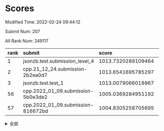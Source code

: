 # Scores

Modified Time: 2022-02-24 09:44:12

Submit Num: 207

All Rank Num: 249117

| rank |               submit               |       score        |       sigma        | pk_num |
| :--- | :--------------------------------- | :----------------- | :----------------- | :----- |
| 1    | jsonzb.test.submission_level_4     | 1013.7320289109464 | 0.8143956442879626 | 4815   |
| 2    | cpp.21_12_24.submission-2b2ea0d7   | 1013.6541695785297 | 0.8323847595172651 | 4811   |
| 3    | jsonzb.test.test_1                 | 1013.0079066018967 | 0.8193801500517172 | 4812   |
| 56   | cpp.2022_01_09.submission-5b0e3de2 | 1005.0369284951192 | 0.7124570598853671 | 4812   |
| 57   | cpp.2022_01_09.submission-816672bd | 1004.8305258705695 | 0.7200667204713335 | 4812   |


<details>
<summary>全部</summary>

| rank |                 submit                 |       score        |       sigma        | pk_num |
| :--- | :------------------------------------- | :----------------- | :----------------- | :----- |
| 1    | jsonzb.test.submission_level_4         | 1013.7320289109464 | 0.8143956442879626 | 4815   |
| 2    | cpp.21_12_24.submission-2b2ea0d7       | 1013.6541695785297 | 0.8323847595172651 | 4811   |
| 3    | jsonzb.test.test_1                     | 1013.0079066018967 | 0.8193801500517172 | 4812   |
| 4    | gobigger.level_3.submission_level_3_39 | 1012.4256514871889 | 0.780348099422985  | 4812   |
| 5    | gobigger.level_3.submission_level_3_25 | 1011.2543080218289 | 0.767096558722576  | 4813   |
| 6    | gobigger.level_3.submission_level_3_11 | 1011.0992768545134 | 0.7904968648709382 | 4819   |
| 7    | gobigger.level_3.submission_level_3_15 | 1010.9280232397587 | 0.7758280783138223 | 4812   |
| 8    | gobigger.level_3.submission_level_3_41 | 1010.8692986215447 | 0.7795067817194362 | 4815   |
| 9    | gobigger.level_3.submission_level_3_1  | 1010.7546241308439 | 0.7815698278282298 | 4819   |
| 10   | gobigger.level_3.submission_level_3_33 | 1010.7358585463534 | 0.7607654900446059 | 4815   |
| 11   | gobigger.level_3.submission_level_3_28 | 1010.6667314361359 | 0.7526765909116856 | 4814   |
| 12   | gobigger.level_3.submission_level_3_36 | 1010.4044312361654 | 0.771889674093825  | 4813   |
| 13   | gobigger.level_3.submission_level_3_32 | 1010.4027816863678 | 0.767283987867231  | 4807   |
| 14   | gobigger.level_3.submission_level_3_0  | 1010.3800677837885 | 0.7666002541035518 | 4813   |
| 15   | gobigger.level_3.submission_level_3_35 | 1010.3168705364177 | 0.7786487284960244 | 4819   |
| 16   | gobigger.level_3.submission_level_3_2  | 1010.3035779921681 | 0.7764272434612518 | 4812   |
| 17   | gobigger.level_3.submission_level_3_12 | 1010.2930529987085 | 0.7574928646750351 | 4817   |
| 18   | gobigger.level_3.submission_level_3_26 | 1010.2592156264674 | 0.7786681527267468 | 4813   |
| 19   | gobigger.level_3.submission_level_3_7  | 1010.2349664488122 | 0.7816460048710077 | 4810   |
| 20   | gobigger.level_3.submission_level_3_43 | 1010.2281574865223 | 0.750874010157889  | 4817   |
| 21   | gobigger.level_3.submission_level_3_46 | 1010.1894206066321 | 0.7719796480348717 | 4818   |
| 22   | gobigger.level_3.submission_level_3_37 | 1010.1581781536349 | 0.7791531954476348 | 4822   |
| 23   | gobigger.level_3.submission_level_3_9  | 1010.0853733504501 | 0.7719077566536615 | 4812   |
| 24   | gobigger.level_3.submission_level_3_16 | 1010.080391292782  | 0.7567281572762018 | 4818   |
| 25   | gobigger.level_3.submission_level_3_8  | 1010.0781773889016 | 0.736145313625435  | 4816   |
| 26   | gobigger.level_3.submission_level_3_17 | 1010.0304818346212 | 0.7387300605882313 | 4818   |
| 27   | gobigger.level_3.submission_level_3_34 | 1009.9382874206535 | 0.7565189148283384 | 4816   |
| 28   | gobigger.level_3.submission_level_3_45 | 1009.8967192456278 | 0.7563795036056497 | 4811   |
| 29   | gobigger.level_3.submission_level_3_30 | 1009.862521064329  | 0.7577419953194277 | 4808   |
| 30   | gobigger.level_3.submission_level_3_27 | 1009.822111126962  | 0.7623052977497754 | 4811   |
| 31   | gobigger.level_3.submission_level_3_48 | 1009.809828329173  | 0.7664121753342715 | 4810   |
| 32   | gobigger.level_3.submission_level_3_21 | 1009.798651422803  | 0.7573677361477886 | 4815   |
| 33   | gobigger.level_3.submission_level_3_6  | 1009.7948187580114 | 0.7555507578781663 | 4817   |
| 34   | gobigger.level_3.submission_level_3_24 | 1009.7498886812243 | 0.782194056895231  | 4812   |
| 35   | gobigger.level_3.submission_level_3_22 | 1009.7311952874562 | 0.7568910382401774 | 4815   |
| 36   | gobigger.level_3.submission_level_3_23 | 1009.7262721416947 | 0.7299488836736651 | 4812   |
| 37   | gobigger.level_3.submission_level_3_10 | 1009.7070436448603 | 0.7608661882250323 | 4812   |
| 38   | gobigger.level_3.submission_level_3_19 | 1009.6530460338619 | 0.7594978142179724 | 4816   |
| 39   | gobigger.level_3.submission_level_3_3  | 1009.617481634209  | 0.7477979625867109 | 4814   |
| 40   | gobigger.level_3.submission_level_3_40 | 1009.6085977247692 | 0.7587889518586008 | 4813   |
| 41   | gobigger.level_3.submission_level_3_14 | 1009.5752745166127 | 0.7729937136563851 | 4817   |
| 42   | gobigger.level_3.submission_level_3_20 | 1009.5069029488443 | 0.7371664963205693 | 4819   |
| 43   | gobigger.level_3.submission_level_3_47 | 1009.4420813472174 | 0.7589476910607111 | 4814   |
| 44   | gobigger.level_3.submission_level_3_42 | 1009.4141044084305 | 0.7721845339150931 | 4816   |
| 45   | gobigger.level_3.submission_level_3_5  | 1009.3642527825061 | 0.7387041163330033 | 4812   |
| 46   | gobigger.level_3.submission_level_3_49 | 1009.3148828632533 | 0.7459957478643392 | 4813   |
| 47   | gobigger.level_3.submission_level_3_29 | 1009.217854400411  | 0.7531522688899762 | 4812   |
| 48   | gobigger.level_3.submission_level_3_18 | 1009.0953127536754 | 0.7390867749817126 | 4815   |
| 49   | gobigger.level_3.submission_level_3_13 | 1009.0226284757954 | 0.7343885897837239 | 4816   |
| 50   | gobigger.level_3.submission_level_3_38 | 1009.0107256159698 | 0.7548048067906132 | 4813   |
| 51   | gobigger.level_3.submission_level_3_31 | 1008.9832732241666 | 0.7524730087203916 | 4817   |
| 52   | gobigger.level_3.submission_level_3_4  | 1008.4316853733719 | 0.750096230783857  | 4817   |
| 53   | gobigger.level_3.submission_level_3_44 | 1008.2786666217631 | 0.7368523180610406 | 4814   |
| 54   | gobigger.level_1.submission_level_1_29 | 1005.9081893871776 | 0.7257301568337301 | 4812   |
| 55   | gobigger.level_1.submission_level_1_34 | 1005.1501858328194 | 0.7133533032631516 | 4811   |
| 56   | cpp.2022_01_09.submission-5b0e3de2     | 1005.0369284951192 | 0.7124570598853671 | 4812   |
| 57   | cpp.2022_01_09.submission-816672bd     | 1004.8305258705695 | 0.7200667204713335 | 4812   |
| 58   | gobigger.level_1.submission_level_1_27 | 1004.7962283845346 | 0.7294035359523016 | 4814   |
| 59   | gobigger.level_1.submission_level_1_23 | 1004.44886027858   | 0.7184665183561189 | 4815   |
| 60   | gobigger.level_1.submission_level_1_28 | 1004.2411380491584 | 0.7138472543467179 | 4812   |
| 61   | gobigger.level_1.submission_level_1_39 | 1004.2379262741656 | 0.7173556541300079 | 4813   |
| 62   | gobigger.level_1.submission_level_1_13 | 1004.2250901048227 | 0.7320471931776578 | 4811   |
| 63   | gobigger.level_1.submission_level_1_45 | 1004.1400701627847 | 0.7284985493413533 | 4815   |
| 64   | gobigger.level_1.submission_level_1_44 | 1004.0645322802345 | 0.72033816935929   | 4815   |
| 65   | gobigger.level_1.submission_level_1_0  | 1003.9403141128735 | 0.708032246050713  | 4817   |
| 66   | gobigger.level_1.submission_level_1_10 | 1003.905372877852  | 0.7211696554949352 | 4817   |
| 67   | gobigger.level_1.submission_level_1_18 | 1003.8960577590434 | 0.724202016527136  | 4813   |
| 68   | gobigger.level_1.submission_level_1_14 | 1003.8537591355766 | 0.701056852542819  | 4814   |
| 69   | gobigger.level_1.submission_level_1_5  | 1003.8007926003902 | 0.7070583059783625 | 4811   |
| 70   | gobigger.level_1.submission_level_1_31 | 1003.6387623974219 | 0.7258888605903333 | 4808   |
| 71   | gobigger.level_1.submission_level_1_11 | 1003.6056528554595 | 0.7085433734404332 | 4813   |
| 72   | gobigger.level_1.submission_level_1_16 | 1003.5843136146748 | 0.7246044976511073 | 4813   |
| 73   | gobigger.level_1.submission_level_1_3  | 1003.5208620401802 | 0.7179898472651648 | 4815   |
| 74   | gobigger.level_1.submission_level_1_25 | 1003.5023618936859 | 0.7128442062834531 | 4818   |
| 75   | gobigger.level_1.submission_level_1_2  | 1003.4995599326461 | 0.7114836827270626 | 4816   |
| 76   | gobigger.level_1.submission_level_1_32 | 1003.4155260417026 | 0.7215965819173464 | 4811   |
| 77   | gobigger.level_1.submission_level_1_9  | 1003.4134466999151 | 0.7185311966814343 | 4810   |
| 78   | gobigger.level_1.submission_level_1_36 | 1003.3202335514242 | 0.7072475634021718 | 4818   |
| 79   | gobigger.level_1.submission_level_1_17 | 1003.2933315180975 | 0.7142032137640782 | 4812   |
| 80   | gobigger.level_1.submission_level_1_12 | 1003.2704104296528 | 0.7224465752812292 | 4813   |
| 81   | gobigger.level_1.submission_level_1_48 | 1003.2341160635895 | 0.7065180879159352 | 4808   |
| 82   | gobigger.level_1.submission_level_1_46 | 1003.2338805367629 | 0.7168460427711674 | 4820   |
| 83   | gobigger.level_1.submission_level_1_35 | 1003.2088526050496 | 0.7185135507813522 | 4812   |
| 84   | gobigger.level_1.submission_level_1_21 | 1003.1488239915287 | 0.7134939807862934 | 4814   |
| 85   | gobigger.level_1.submission_level_1_26 | 1003.1469480588022 | 0.7208232983321411 | 4811   |
| 86   | gobigger.level_1.submission_level_1_49 | 1003.035802545166  | 0.7045367380961508 | 4814   |
| 87   | gobigger.level_1.submission_level_1_33 | 1003.0122451682844 | 0.7170487867863602 | 4808   |
| 88   | gobigger.level_1.submission_level_1_43 | 1002.9809012605767 | 0.7088941564713794 | 4813   |
| 89   | gobigger.level_1.submission_level_1_24 | 1002.7999729808703 | 0.7136373756842634 | 4819   |
| 90   | gobigger.level_1.submission_level_1_7  | 1002.7509545730838 | 0.7132724465287859 | 4814   |
| 91   | gobigger.level_1.submission_level_1_1  | 1002.6674502436102 | 0.7200020835171135 | 4816   |
| 92   | gobigger.level_1.submission_level_1_19 | 1002.6084274020778 | 0.7078489899368018 | 4807   |
| 93   | gobigger.level_1.submission_level_1_4  | 1002.5973680477857 | 0.7137136897520756 | 4815   |
| 94   | gobigger.level_1.submission_level_1_41 | 1002.4957576806232 | 0.7173534920026614 | 4811   |
| 95   | gobigger.level_1.submission_level_1_22 | 1002.4606530575526 | 0.7207858608081921 | 4812   |
| 96   | gobigger.level_1.submission_level_1_8  | 1002.4046521107572 | 0.7134444108017101 | 4808   |
| 97   | gobigger.level_1.submission_level_1_42 | 1002.3916495485738 | 0.7122064897435855 | 4817   |
| 98   | gobigger.level_1.submission_level_1_37 | 1002.336527327466  | 0.7145312996350784 | 4810   |
| 99   | gobigger.level_1.submission_level_1_15 | 1002.1709396054323 | 0.7093648287995156 | 4811   |
| 100  | gobigger.level_1.submission_level_1_20 | 1002.0921557954514 | 0.7265205831222024 | 4811   |
| 101  | gobigger.level_1.submission_level_1_6  | 1002.0493867042547 | 0.7087678452891607 | 4813   |
| 102  | gobigger.level_1.submission_level_1_38 | 1002.0444979897161 | 0.718994472952237  | 4814   |
| 103  | gobigger.level_1.submission_level_1_47 | 1002.0195238430371 | 0.7297402527653345 | 4810   |
| 104  | gobigger.level_1.submission_level_1_30 | 1001.93161751401   | 0.7107693627491012 | 4816   |
| 105  | gobigger.level_1.submission_level_1_40 | 1000.8860592136068 | 0.6982239947015205 | 4813   |
| 106  | gobigger.random.submission_random_39   | 997.7192650544741  | 0.7123785502846793 | 4807   |
| 107  | gobigger.random.submission_random_3    | 997.2956940596754  | 0.6973102250813713 | 4816   |
| 108  | gobigger.random.submission_random_12   | 996.9699883745133  | 0.7095798515846962 | 4815   |
| 109  | gobigger.random.submission_random_13   | 996.891669733774   | 0.701631717817966  | 4811   |
| 110  | gobigger.random.submission_random_24   | 996.8060935855686  | 0.7174676008723032 | 4809   |
| 111  | gobigger.random.submission_random_6    | 996.7472606973499  | 0.7044220740444525 | 4809   |
| 112  | gobigger.random.submission_random_37   | 996.5954047603069  | 0.7186090877545117 | 4817   |
| 113  | gobigger.random.submission_random_21   | 996.582753419924   | 0.7089692687965513 | 4813   |
| 114  | gobigger.random.submission_random_16   | 996.5677852473793  | 0.7040137270446294 | 4811   |
| 115  | gobigger.random.submission_random_1    | 996.5512233858955  | 0.7078245815849076 | 4815   |
| 116  | gobigger.random.submission_random_17   | 996.5331823911972  | 0.7202796250014218 | 4816   |
| 117  | gobigger.random.submission_random_44   | 996.5051792504754  | 0.7102461706278881 | 4817   |
| 118  | gobigger.random.submission_random_30   | 996.4868929382636  | 0.7152645490429811 | 4815   |
| 119  | gobigger.random.submission_random_25   | 996.4846929055793  | 0.7207627305807219 | 4814   |
| 120  | gobigger.random.submission_random_19   | 996.2438199417836  | 0.7193546761207469 | 4812   |
| 121  | gobigger.random.submission_random_0    | 996.2256121098789  | 0.7072908119375162 | 4815   |
| 122  | gobigger.random.submission_random_41   | 996.2078194587018  | 0.7068810620058048 | 4813   |
| 123  | gobigger.random.submission_random_49   | 996.135555646427   | 0.6956861431842387 | 4816   |
| 124  | gobigger.random.submission_random_40   | 996.132656737825   | 0.7094648230781505 | 4817   |
| 125  | gobigger.random.submission_random_42   | 996.090757125585   | 0.693695310527044  | 4817   |
| 126  | gobigger.random.submission_random_35   | 996.0897813589422  | 0.7184337046211581 | 4813   |
| 127  | gobigger.random.submission_random_27   | 996.0442872878959  | 0.7065644046590788 | 4813   |
| 128  | gobigger.random.submission_random_20   | 996.0251515557862  | 0.7030752306108885 | 4813   |
| 129  | gobigger.random.submission_random_5    | 995.9756258464649  | 0.7046242288517236 | 4807   |
| 130  | gobigger.random.submission_random_2    | 995.9132648554701  | 0.7178501278818964 | 4812   |
| 131  | gobigger.random.submission_random_45   | 995.9027397494287  | 0.7308245616899166 | 4813   |
| 132  | gobigger.random.submission_random_4    | 995.8216223425679  | 0.7115805134782017 | 4816   |
| 133  | gobigger.random.submission_random_43   | 995.7756174110309  | 0.698563124874703  | 4815   |
| 134  | gobigger.random.submission_random_22   | 995.775430652292   | 0.7205057968048185 | 4815   |
| 135  | gobigger.random.submission_random_10   | 995.7556143352948  | 0.7027721235564954 | 4809   |
| 136  | gobigger.random.submission_random_7    | 995.6457256382271  | 0.7223385851965096 | 4814   |
| 137  | gobigger.random.submission_random_33   | 995.4703350815744  | 0.7093430270011063 | 4813   |
| 138  | gobigger.random.submission_random_26   | 995.4587418153022  | 0.7159073188444952 | 4811   |
| 139  | gobigger.random.submission_random_36   | 995.4377820583538  | 0.7213628965903985 | 4820   |
| 140  | gobigger.random.submission_random_32   | 995.3906645755263  | 0.7153776023977036 | 4816   |
| 141  | gobigger.random.submission_random_14   | 995.3657474298336  | 0.7120750176284332 | 4816   |
| 142  | gobigger.random.submission_random_15   | 995.3451951753631  | 0.7035148277557475 | 4814   |
| 143  | gobigger.level_2.submission_level_2_39 | 995.2289197064644  | 0.7206047399904946 | 4816   |
| 144  | gobigger.random.submission_random_38   | 995.2036889018945  | 0.7030814417675607 | 4809   |
| 145  | gobigger.random.submission_random_28   | 995.1822073791355  | 0.7173935776844307 | 4813   |
| 146  | gobigger.random.submission_random_9    | 995.0634243675648  | 0.7203824768325531 | 4811   |
| 147  | gobigger.random.submission_random_18   | 995.0440679030464  | 0.7062952972037967 | 4815   |
| 148  | gobigger.random.submission_random_46   | 995.03772939852    | 0.7219375303939575 | 4816   |
| 149  | gobigger.random.submission_random_47   | 995.0333957655378  | 0.7158233286750575 | 4812   |
| 150  | gobigger.random.submission_random_29   | 994.9848846037564  | 0.7183220841130309 | 4818   |
| 151  | gobigger.random.submission_random_8    | 994.9833111600553  | 0.7057977018163428 | 4812   |
| 152  | gobigger.random.submission_random_23   | 994.9132706556353  | 0.7078539878657019 | 4819   |
| 153  | gobigger.random.submission_random_48   | 994.7355263715159  | 0.7058020598182186 | 4815   |
| 154  | gobigger.random.submission_random_11   | 994.6919300930286  | 0.7243487249411535 | 4815   |
| 155  | gobigger.random.submission_random_34   | 994.2583506071796  | 0.7166594991155296 | 4813   |
| 156  | gobigger.random.submission_random_31   | 994.1626154171398  | 0.7197137053523698 | 4821   |
| 157  | gobigger.level_2.submission_level_2_48 | 994.0061786370209  | 0.7260541591128352 | 4814   |
| 158  | gobigger.level_2.submission_level_2_19 | 993.7518577316417  | 0.72370485246868   | 4816   |
| 159  | gobigger.level_2.submission_level_2_4  | 993.6892693850648  | 0.7289833523259468 | 4812   |
| 160  | gobigger.level_2.submission_level_2_24 | 993.550858526171   | 0.7309568228498012 | 4818   |
| 161  | gobigger.level_2.submission_level_2_5  | 993.499614612785   | 0.7215389860710065 | 4811   |
| 162  | gobigger.level_2.submission_level_2_12 | 993.442751101473   | 0.7273483966032128 | 4810   |
| 163  | gobigger.level_2.submission_level_2_44 | 993.4097297418497  | 0.7284350732559719 | 4813   |
| 164  | gobigger.level_2.submission_level_2_14 | 993.3515803527984  | 0.7310580019025251 | 4815   |
| 165  | gobigger.level_2.submission_level_2_9  | 993.0705086457486  | 0.7448918138478107 | 4816   |
| 166  | gobigger.level_2.submission_level_2_25 | 993.0508543022809  | 0.7530954831387977 | 4809   |
| 167  | gobigger.level_2.submission_level_2_32 | 992.9366520409309  | 0.7368331966950129 | 4813   |
| 168  | gobigger.level_2.submission_level_2_21 | 992.8027304830786  | 0.7359446451956607 | 4816   |
| 169  | gobigger.level_2.submission_level_2_6  | 992.7885929758681  | 0.7431247729883893 | 4813   |
| 170  | gobigger.level_2.submission_level_2_47 | 992.7781576716217  | 0.7344334215905909 | 4813   |
| 171  | gobigger.level_2.submission_level_2_15 | 992.7365191325288  | 0.7475849837724403 | 4816   |
| 172  | gobigger.level_2.submission_level_2_30 | 992.5283635517354  | 0.7482804031305595 | 4817   |
| 173  | gobigger.level_2.submission_level_2_10 | 992.4525678136581  | 0.7508168777622638 | 4809   |
| 174  | gobigger.level_2.submission_level_2_22 | 992.3916936470509  | 0.7413956334631114 | 4808   |
| 175  | gobigger.level_2.submission_level_2_36 | 992.323557309125   | 0.7548334128832461 | 4819   |
| 176  | gobigger.level_2.submission_level_2_8  | 992.3151083534007  | 0.7233187613185238 | 4819   |
| 177  | gobigger.level_2.submission_level_2_41 | 992.3106077627466  | 0.7624487136698781 | 4815   |
| 178  | gobigger.level_2.submission_level_2_17 | 992.2228373813231  | 0.7388798818681706 | 4813   |
| 179  | gobigger.level_2.submission_level_2_1  | 992.2081218857023  | 0.7332088873153374 | 4815   |
| 180  | gobigger.level_2.submission_level_2_13 | 992.1994699300928  | 0.7516436813089761 | 4818   |
| 181  | gobigger.level_2.submission_level_2_35 | 992.1846017368621  | 0.7319622776977984 | 4816   |
| 182  | gobigger.level_2.submission_level_2_2  | 992.178034134324   | 0.748704673106788  | 4818   |
| 183  | gobigger.level_2.submission_level_2_27 | 992.1418151673342  | 0.7385954602442636 | 4814   |
| 184  | gobigger.level_2.submission_level_2_16 | 992.1335563252906  | 0.7604762072343834 | 4812   |
| 185  | gobigger.level_2.submission_level_2_11 | 991.9884145113342  | 0.7624588752846593 | 4812   |
| 186  | gobigger.level_2.submission_level_2_49 | 991.9684003785597  | 0.7357135895061122 | 4813   |
| 187  | gobigger.level_2.submission_level_2_33 | 991.8631553235853  | 0.7452615248845824 | 4814   |
| 188  | gobigger.level_2.submission_level_2_20 | 991.8303824473024  | 0.7588753421567647 | 4821   |
| 189  | gobigger.level_2.submission_level_2_28 | 991.7898850134281  | 0.7425695978226263 | 4815   |
| 190  | gobigger.level_2.submission_level_2_18 | 991.7648755752301  | 0.7558332320011    | 4816   |
| 191  | gobigger.level_2.submission_level_2_40 | 991.7528798900034  | 0.7474200165809824 | 4810   |
| 192  | gobigger.level_2.submission_level_2_34 | 991.6317831380463  | 0.7453800280642673 | 4813   |
| 193  | gobigger.level_2.submission_level_2_23 | 991.6287051244877  | 0.7478884092894628 | 4815   |
| 194  | gobigger.level_2.submission_level_2_0  | 991.5989450735574  | 0.7434696263802507 | 4818   |
| 195  | gobigger.level_2.submission_level_2_3  | 991.2930359878438  | 0.7583563688813091 | 4814   |
| 196  | gobigger.level_2.submission_level_2_26 | 991.2771449026296  | 0.7408702599323705 | 4812   |
| 197  | gobigger.level_2.submission_level_2_45 | 991.1416019175304  | 0.7780962780785496 | 4814   |
| 198  | gobigger.level_2.submission_level_2_7  | 991.1265048785247  | 0.7662243869420753 | 4813   |
| 199  | gobigger.level_2.submission_level_2_46 | 991.1115411216609  | 0.7635964471018812 | 4813   |
| 200  | gobigger.level_2.submission_level_2_37 | 991.0795803394368  | 0.7459631215728122 | 4820   |
| 201  | gobigger.level_2.submission_level_2_29 | 990.8943733653234  | 0.7668202839340221 | 4809   |
| 202  | gobigger.level_2.submission_level_2_38 | 990.4509740587965  | 0.7673363431404948 | 4810   |
| 203  | gobigger.level_2.submission_level_2_42 | 990.3562874217712  | 0.759984225610849  | 4817   |
| 204  | gobigger.level_2.submission_level_2_31 | 990.298034948968   | 0.7609323219409583 | 4817   |
| 205  | gobigger.level_2.submission_level_2_43 | 990.0406457112947  | 0.7737041863097973 | 4817   |
| 206  | gobigger.none.submission_none_1        | 978.2380550496484  | 1.3627038998823793 | 4813   |
| 207  | gobigger.none.submission_none_0        | 976.4260982851424  | 1.3965620824388079 | 4810   |

</details>